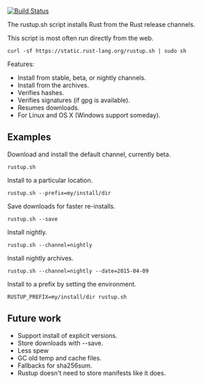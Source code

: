 [![Build Status](https://travis-ci.org/rust-lang/rustup.svg?branch=master)](https://travis-ci.org/rust-lang/rustup)

The rustup.sh script installs Rust from the Rust release channels.

This script is most often run directly from the web.

```
curl -sf https://static.rust-lang.org/rustup.sh | sudo sh
```

Features:

* Install from stable, beta, or nightly channels.
* Install from the archives.
* Verifies hashes.
* Verifies signatures (if gpg is available).
* Resumes downloads.
* For Linux and OS X (Windows support someday).

## Examples

Download and install the default channel, currently beta.

```
rustup.sh
```

Install to a particular location.

```
rustup.sh --prefix=my/install/dir
```

Save downloads for faster re-installs.

```
rustup.sh --save
```

Install nightly.

```
rustup.sh --channel=nightly
```

Install nightly archives.

```
rustup.sh --channel=nightly --date=2015-04-09
```

Install to a prefix by setting the environment.

```
RUSTUP_PREFIX=my/install/dir rustup.sh
```

## Future work

* Support install of explicit versions.
* Store downloads with --save.
* Less spew
* GC old temp and cache files.
* Fallbacks for sha256sum.
* Rustup doesn't need to store manifests like it does.